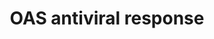 ---
annotations:
- type: Pathway Ontology
  value: immune response pathway
authors:
- ReactomeTeam
- DeSl
description: The human oligoadenylate synthetase (OAS) family consists of four proteins
  whose production is stimulated by interferon, OAS1, OAS2, OAS3, and OASL. The first
  three members have the 2'-5'-oligoadenylate synthetase activity for which the family
  is named (Sadler AJ & Williams BR 2008), whereas OASL is devoid of this activity
  despite sharing significant sequence similarity with the other OAS proteins (Zhu
  J et al. 2015). OAS1, 2, and 3 are activated by double-stranded RNA to synthesize
  5'-triphosphorylated 2'-5'-oligoadenylates (2-5A) from ATP (Kerr IM & Brown RE 1978).
  The 2-5A serve as chemically unique second messengers that induce regulated RNA
  decay by activating ribonuclease L (RNase L), thus mediating antiviral innate immunity
  (Zhou A et al. 1993; Lin RJ et al. 2009; Huang H et al. 2014; Han Y et al. 2014).
  RNase L has also been implicated in antibacterial innate immunity (Li XL et al.
  2008). RNase L cleaves single-stranded RNA (ssRNA) in U-rich sequences, typically
  after UU or UA dinucleotides leaving a 5'-OH and 2',3'-cyclic phosphate (Floyd-Smith
  G et al. 1981; Wreschner DH et al.1981; Cooper DA et al. 2014).<p>Some OAS proteins
  have additional or alternative antiviral functions that are independent of RNase
  L activity (Perelygin AA et al., 2002; Kristiansen H et al. 2011). The precise mechanisms
  of RNase L-independent OAS antiviral activities remain to be fully elucidated.  View
  original pathway at [http://www.reactome.org/PathwayBrowser/#DIAGRAM=8983711 Reactome].
last-edited: 2021-01-25
organisms:
- Homo sapiens
redirect_from:
- /index.php/Pathway:WP4460
- /instance/WP4460
schema-jsonld:
- '@context': https://schema.org/
  '@id': https://wikipathways.github.io/pathways/WP4460.html
  '@type': Dataset
  creator:
    '@type': Organization
    name: WikiPathways
  description: The human oligoadenylate synthetase (OAS) family consists of four proteins
    whose production is stimulated by interferon, OAS1, OAS2, OAS3, and OASL. The
    first three members have the 2'-5'-oligoadenylate synthetase activity for which
    the family is named (Sadler AJ & Williams BR 2008), whereas OASL is devoid of
    this activity despite sharing significant sequence similarity with the other OAS
    proteins (Zhu J et al. 2015). OAS1, 2, and 3 are activated by double-stranded
    RNA to synthesize 5'-triphosphorylated 2'-5'-oligoadenylates (2-5A) from ATP (Kerr
    IM & Brown RE 1978). The 2-5A serve as chemically unique second messengers that
    induce regulated RNA decay by activating ribonuclease L (RNase L), thus mediating
    antiviral innate immunity (Zhou A et al. 1993; Lin RJ et al. 2009; Huang H et
    al. 2014; Han Y et al. 2014). RNase L has also been implicated in antibacterial
    innate immunity (Li XL et al. 2008). RNase L cleaves single-stranded RNA (ssRNA)
    in U-rich sequences, typically after UU or UA dinucleotides leaving a 5'-OH and
    2',3'-cyclic phosphate (Floyd-Smith G et al. 1981; Wreschner DH et al.1981; Cooper
    DA et al. 2014).<p>Some OAS proteins have additional or alternative antiviral
    functions that are independent of RNase L activity (Perelygin AA et al., 2002;
    Kristiansen H et al. 2011). The precise mechanisms of RNase L-independent OAS
    antiviral activities remain to be fully elucidated.  View original pathway at
    [http://www.reactome.org/PathwayBrowser/#DIAGRAM=8983711 Reactome].
  keywords:
  - 'TBEV dsRNA intermediate form '
  - OASL:DDX58
  - 2'-5' oligoadenylate
  - ABCE1:RNASEL
  - RNA fragment with
  - 'DDX58 '
  - dimer
  - ssRNA
  - ATP
  - OAS2:OAS2 ligand
  - RNASEL:2'-5'
  - OAS1 ligand
  - 'OASL '
  - 'Dengue virus dsRNA intermediate form '
  - H+
  - 'OAS2 '
  - intermediate form
  - OAS1 tetramer:OAS1
  - Protein VP3
  - 'OAS1 '
  - 'RNASEL '
  - OASL
  - DDX58
  - RSV dsRNA
  - OAS2
  - OAS3 ligand
  - 'RSV dsRNA intermediate form '
  - PDE12
  - RNASEL:FLNA
  - OAS3:OAS3 ligand
  - H2O
  - 'Sindbis virus dsRNA intermediate form '
  - ABCE1
  - 'OAS3 '
  - OAS1:OAS1 ligand
  - PPi
  - AMP
  - FLUAV UpN-ssRNA
  - 'FLNA '
  - oligoadenylate
  - FLNA
  - 'Influenza A dsRNA intermediate form '
  - phosphate
  - OAS1
  - ligand
  - '2''-5'' oligoadenylate '
  - 'WNV dsRNA intermediate form '
  - RNASEL
  - 'ABCE1 '
  - OAS3
  - 2'-3' cyclic
  license: CC0
  name: OAS antiviral response
seo: CreativeWork
title: OAS antiviral response
wpid: WP4460
---